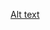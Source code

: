 [Alt text](https://images-wixmp-ed30a86b8c4ca887773594c2.wixmp.com/f/100810e5-5bdc-49c7-a2d4-4538a667d82c/d22d7pp-aaf50833-530e-4ae5-9c6a-cde2b9a7ae3f.png/v1/fill/w_99,h_56,q_80,strp/flag_of_russia_stamp_by_xxstamps_d22d7pp-fullview.jpg?token=eyJ0eXAiOiJKV1QiLCJhbGciOiJIUzI1NiJ9.eyJzdWIiOiJ1cm46YXBwOjdlMGQxODg5ODIyNjQzNzNhNWYwZDQxNWVhMGQyNmUwIiwiaXNzIjoidXJuOmFwcDo3ZTBkMTg4OTgyMjY0MzczYTVmMGQ0MTVlYTBkMjZlMCIsIm9iaiI6W1t7ImhlaWdodCI6Ijw9NTYiLCJwYXRoIjoiXC9mXC8xMDA4MTBlNS01YmRjLTQ5YzctYTJkNC00NTM4YTY2N2Q4MmNcL2QyMmQ3cHAtYWFmNTA4MzMtNTMwZS00YWU1LTljNmEtY2RlMmI5YTdhZTNmLnBuZyIsIndpZHRoIjoiPD05OSJ9XV0sImF1ZCI6WyJ1cm46c2VydmljZTppbWFnZS5vcGVyYXRpb25zIl19.0gJhwUE-HwEC5dB4U9DNPdkAXPTVd7GgqWpjZE1UHlo) 




